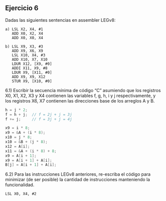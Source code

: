 ## Ejercicio 6
Dadas las siguientes sentencias en assembler LEGv8:
```
a) LSL X2, X4, #1
   ADD X0, X2, X4
   ADD X0, X0, X4
```
```
b) LSL X9, X3, #3
   ADD X9, X6, X9
   LSL X10, X4, #3
   ADD X10, X7, X10
   LDUR X12, [X9, #0]
   ADDI X11, X9, #8
   LDUR X9, [X11, #0]
   ADD X9, X9, X12
   STUR X9, [X10, #0]
```
6.1) Escribir la secuencia mínima de código “C” asumiendo que los
registros X0, X1, X2, X3 y X4 contienen las variables f, g, h, i y j
respectivamente, y los registros X6, X7 contienen las direcciones
base de los arreglos A y B.

```c
h = j * 2;
f = h + j;  // f = 2j + j = 3j
f += j;     // f = 3j + j = 4j
```
```c
x9 = i * 8;
x9 = &A + (i * 8);
x10 = j * 8;
x10 = &B + (j * 8);
x12 = A[i];
x11 = &A + (i * 8) + 8;
x9 = A[i + 1];
x9 = A[i + 1] + A[i];
B[j] = A[i + 1] + A[i];
```

6.2) Para las instrucciones LEGv8 anteriores, re-escriba el código
para minimizar (de ser posible) la cantidad de instrucciones manteniendo
la funcionalidad.
```
LSL X0, X4, #2
```